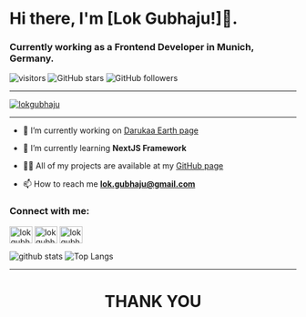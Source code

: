 # Hi there, I'm [Lok Gubhaju!]👋.
### Currently working as a <b>Frontend Developer</b> in Munich, Germany.


![visitors](https://visitor-badge.laobi.icu/badge?page_id=lokgubhaju.visitor-badge) ![GitHub stars](https://img.shields.io/github/stars/lokgubhaju?color=green&style=for-the-badge)
![GitHub followers](https://img.shields.io/github/followers/lokgubhaju?style=for-the-badge&logo=appveyor)

*************

<p align="left"> <a href="https://github.com/ryo-ma/github-profile-trophy"><img src="https://github-profile-trophy.vercel.app/?username=lokgubhaju" alt="lokgubhaju" /></a> </p>

*************

- 🔭 I’m currently working on [Darukaa Earth page](https://github.com/lokgubhaju/Darukaa)

- 🌱 I’m currently learning **NextJS Framework**

- 👨‍💻 All of my projects are available at my [GitHub page](https://github.com/lokgubhaju)

- 📫 How to reach me **lok.gubhaju@gmail.com**

<p align="left">
<h3 align="left">Connect with me:</h3>
<a href="https://linkedin.com/in/lokgubhaju" target="_blank"><img align="center" src="https://cdn.jsdelivr.net/npm/simple-icons@3.0.1/icons/linkedin.svg" alt="lokgubhaju" height="30" width="40" /></a>
<a href="https://fb.com/lokgubhaju" target="_blank"><img align="center" src="https://cdn.jsdelivr.net/npm/simple-icons@3.0.1/icons/facebook.svg" alt="lokgubhaju" height="30" width="40" /></a>
<a href="https://instagram.com/lokgubhaju" target="_blank"><img align="center" src="https://cdn.jsdelivr.net/npm/simple-icons@3.0.1/icons/instagram.svg" alt="lokgubhaju" height="30" width="40" /></a>
</p>

![github stats](https://github-readme-stats.vercel.app/api?username=lokgubhaju&show_icons=true&title_color=fff&theme=vue-dark&hide=prs)
![Top Langs](https://github-readme-stats.vercel.app/api/top-langs/?username=lokgubhaju&layout=compact&theme=vue-dark)
*************

# <p align = "center">THANK YOU</p>
